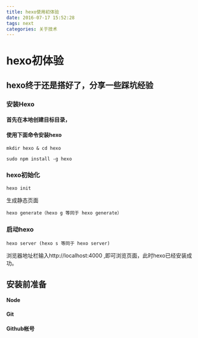 ```yaml
---
title: hexo使用初体验
date: 2016-07-17 15:52:28
tags: next
categories: 关于技术
---
```

# hexo初体验
## hexo终于还是搭好了，分享一些踩坑经验
### 安装Hexo
#### 首先在本地创建目标目录，
#### 使用下面命令安装hexo
```
mkdir hexo & cd hexo
```
```
sudo npm install -g hexo
```
### hexo初始化
```
hexo init
```
生成静态页面

```
hexo generate（hexo g 等同于 hexo generate）
```
### 启动hexo
```
hexo server (hexo s 等同于 hexo server)
```
浏览器地址栏输入http://localhost:4000 ,即可浏览页面，此时hexo已经安装成功。


## 安装前准备
#### Node
#### Git
#### Github帐号

